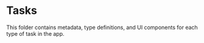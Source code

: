 # Tasks

This folder contains metadata, type definitions, and UI components for each type
of task in the app.
